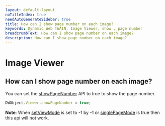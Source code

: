 ```yaml
---
layout: default-layout
noTitleIndex: true
needAutoGenerateSidebar: true
title: How can I show page number on each image?
keywords: Dynamic Web TWAIN, Image Viewer, show , page number
breadcrumbText: How can I show page number on each image?
description: How can I show page number on each image?
---
```


# Image Viewer

## How can I show page number on each image?

You can set the <a href="{{site.info}}api/WebTwain_Viewer.html#showpagenumber" target="_blank">showPageNumber</a> API to true to show the page number. 

```javascript
DWObject.Viewer.showPageNumber = true;
```

**Note**: When <a href="{{site.info}}api/WebTwain_Viewer.html#setviewmode" target="_blank">setViewMode</a> is set to -1 by -1 or <a href="{{site.info}}api/WebTwain_Viewer.html#singlepagemode" target="_blank">singlePageMode</a> is true then this api will not work.
